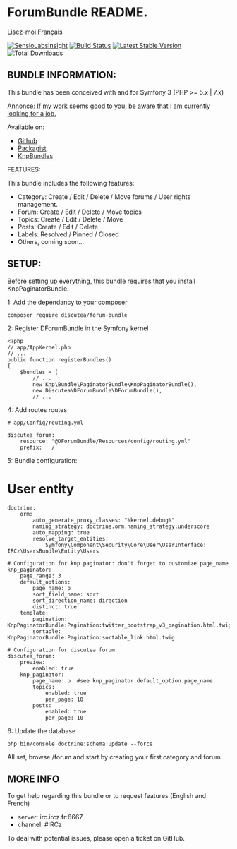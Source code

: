 ForumBundle README.
=============================


[Lisez-moi Français](https://github.com/Discutea/DForumBundle/blob/master/README_fr.md)



[![SensioLabsInsight](https://insight.sensiolabs.com/projects/3b4e49a6-9f64-4441-a88a-65c8f705b3d1/mini.png)](https://insight.sensiolabs.com/projects/3b4e49a6-9f64-4441-a88a-65c8f705b3d1) [![Build Status](https://api.travis-ci.org/Discutea/DForumBundle.png)](https://travis-ci.org/Discutea/DForumBundle) [![Latest Stable Version](https://poser.pugx.org/discutea/forum-bundle/v/stable.png)](https://packagist.org/packages/discutea/forum-bundle) [![Total Downloads](https://poser.pugx.org/discutea/forum-bundle/downloads)](https://packagist.org/packages/discutea/forum-bundle)
 
## BUNDLE INFORMATION:
 
This bundle has been conceived with and for Symfony 3 (PHP >= 5.x | 7.x)
 
[Annonce: If my work seems good to you, be aware that I am currently looking for a job.](https://www.linkedin.com/in/verdierdavid)
 
Available on:
* [Github](https://github.com/Discutea/DForumBundle)
* [Packagist](https://packagist.org/packages/discutea/forum-bundle)
* [KnpBundles](http://knpbundles.com/Discutea/DForumBundle)
 
FEATURES:
 
This bundle includes the following features:
 
* Category: Create / Edit / Delete / Move forums / User rights management.
* Forum: Create / Edit / Delete / Move topics
* Topics: Create / Edit / Delete / Move
* Posts: Create / Edit / Delete
* Labels: Resolved / Pinned / Closed
* Others, coming soon...
 
## SETUP:
 
Before setting up everything, this bundle requires that you install KnpPaginatorBundle.
 
1: Add the dependancy to your composer
 
 
    composer require discutea/forum-bundle
 
2: Register DForumBundle in the Symfony kernel
 
 
    <?php
    // app/AppKernel.php
    // ...
    public function registerBundles()
    {
        $bundles = [
            // ...
            new Knp\Bundle\PaginatorBundle\KnpPaginatorBundle(),
            new Discutea\DForumBundle\DForumBundle(),
            // ...
 
 
4: Add routes routes
 
 
    # app/Config/routing.yml
 
    discutea_forum:
        resource: "@DForumBundle/Resources/config/routing.yml"
        prefix:   /
 
5: Bundle configuration:
 
# User entity
 
 
    doctrine:
        orm:
            auto_generate_proxy_classes: "%kernel.debug%"
            naming_strategy: doctrine.orm.naming_strategy.underscore
            auto_mapping: true
            resolve_target_entities:
                Symfony\Component\Security\Core\User\UserInterface: IRCz\UsersBundle\Entity\Users
   
    # Configuration for knp paginator: don't forget to customize page_name
    knp_paginator:
        page_range: 3
        default_options:
            page_name: p
            sort_field_name: sort
            sort_direction_name: direction
            distinct: true
        template:
            pagination: KnpPaginatorBundle:Pagination:twitter_bootstrap_v3_pagination.html.twig
            sortable: KnpPaginatorBundle:Pagination:sortable_link.html.twig
 
    # Configuration for discutea forum
    discutea_forum:
        preview:
            enabled: true
        knp_paginator:
            page_name: p  #see knp_paginator.default_option.page_name
            topics:
                enabled: true
                per_page: 10
            posts:
                enabled: true
                per_page: 10
 
6: Update the database
 
 
    php bin/console doctrine:schema:update --force
 
 
All set, browse /forum and start by creating your first category and forum
 
 
## MORE INFO
 
 
To get help regarding this bundle or to request features (English and French)
  - server: irc.ircz.fr:6667
  - channel:   #IRCz
   
To deal with potential issues, please open a ticket on GitHub.
